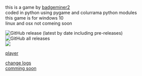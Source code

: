 <p>this is a game by <a href="https://www.youtube.com/channel/UCjAvDTreaiy5hI0sdLPQh3g">badgeminer2</a><br>
coded in python using pygame and colurrama python modules <br>
this game is for windows 10 <br>linux and osx not comeing soon</p>
<img alt="GitHub release (latest by date including pre-releases)" src="https://img.shields.io/github/v/release/badgeminer2dev/dungon-crawler-game?include_prereleases&style=plastic&color=orange">
<img alt="GitHub all releases" src="https://img.shields.io/github/downloads/badgeminer2dev/dungon-crawler-game/total?style=plastic"><br>
<img src="https://img.shields.io/badge/dynamic/json?color=orange&label=priority&query=priority&url=https%3A%2F%2Fraw.githubusercontent.com%2Fbadgeminer2dev%2Fdungon-crawler-game%2Fwiki%2Fdat%2Finfo.json"><br>

<a href="https://badgeminer2dev.github.io/dungon-crawler-game/player"> player</a><br>

<a href="https://badgeminer2dev.github.io/dungon-crawler-game/changelogs">change logs</a><br>
<a href="https://badgeminer2dev.github.io/dungon-crawler-game/commingsoon">comming soon</a>
